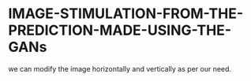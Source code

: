 # IMAGE-STIMULATION-FROM-THE-PREDICTION-MADE-USING-THE-GANs
we can modify the image horizontally and vertically as per our   need.
